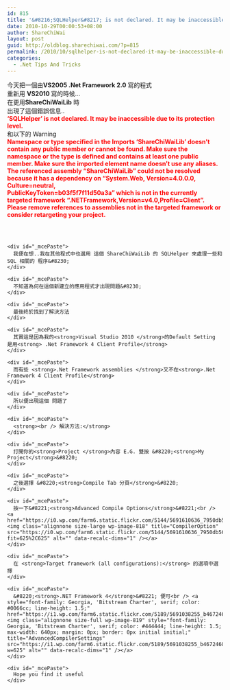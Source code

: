 ```yaml
---
id: 815
title: '&#8216;SQLHelper&#8217; is not declared. It may be inaccessible due to its protection level.'
date: 2010-10-29T00:00:53+08:00
author: ShareChiWai
layout: post
guid: http://oldblog.sharechiwai.com/?p=815
permalink: /2010/10/sqlhelper-is-not-declared-it-may-be-inaccessible-due-to-its-protection-level/
categories:
  - .Net Tips And Tricks
---
```

<div id="_mcePaste">
  今天把一個由<strong>VS2005 .Net Framework 2.0</strong> 寫的程式
</div>

<div id="_mcePaste">
  重新用 <strong>VS2010 </strong>寫的時候&#8230;
</div>

<div id="_mcePaste">
  在更用<strong>ShareChiWaiLib</strong> 時
</div>

<div id="_mcePaste">
  出現了這個錯誤信息..
</div>

<div id="_mcePaste">
  <span style="color: #ff0000;"><strong>&#8216;SQLHelper&#8217; is not declared. It may be inaccessible due to its protection level.<br /> </strong></span>
</div>

<div id="_mcePaste">
  和以下的 Warning
</div>

<div id="_mcePaste">
  <span style="color: #ff0000;"><strong>Namespace or type specified in the Imports &#8216;ShareChiWaiLib&#8217; doesn&#8217;t contain any public member or cannot be found. Make sure the namespace or the type is defined and contains at </strong></span><span style="color: #ff0000;"><strong>least one public member. Make sure the imported element name doesn&#8217;t use any aliases.</strong></span>
</div>

<div id="_mcePaste">
  <span style="color: #ff0000;"><strong>The referenced assembly &#8220;ShareChiWaiLib&#8221; could not be resolved because it has a dependency on &#8220;System.Web, Version=4.0.0.0, Culture=neutral,</strong></span>
</div>

<div id="_mcePaste">
  <span style="color: #ff0000;"><strong>PublicKeyToken=b03f5f7f11d50a3a&#8221; which is not in the currently targeted framework &#8220;.NETFramework,Version=v4.0,Profile=Client&#8221;. Please remove references to assemblies not in the </strong></span><span style="color: #ff0000;"><strong>targeted framework or consider retargeting your project.</strong>&nbsp;</p> 
  
  <p>
    <strong><a href="https://i1.wp.com/farm6.static.flickr.com/5225/5691038335_5df74391f4.jpg"><img class="alignnone size-full wp-image-817" title="ClientProfileError" src="https://i1.wp.com/farm6.static.flickr.com/5225/5691038335_5df74391f4.jpg?w=625" alt="" data-recalc-dims="1" /></a></strong>
  </p>
  
  <p>
    <strong> </strong><strong> </strong>
  </p>
  
  <p>
    &nbsp;
  </p>
  
  <p>
    </span></div> 
    
    <div id="_mcePaste">
      我便在想..我在其他程式中也選用 這個 ShareChiWaiLib 的 SQLHelper 來處理一些和SQL 相關的 程序&#8230;
    </div>
    
    <div id="_mcePaste">
      不知道為何在這個新建立的應用程式才出現問題&#8230;
    </div>
    
    <div id="_mcePaste">
      最後終於找到了解決方法
    </div>
    
    <div id="_mcePaste">
      其實這是因為我的<strong>Visual Studio 2010 </strong>的Default Setting 是用<strong> .Net Framework 4 Client Profile</strong>
    </div>
    
    <div id="_mcePaste">
      而有些 <strong>.Net Framework assemblies </strong>又不在<strong>.Net Framework 4 Client Profile</strong>
    </div>
    
    <div id="_mcePaste">
      所以便出現這個 問題了
    </div>
    
    <div id="_mcePaste">
      <strong><br /> 解決方法:</strong>
    </div>
    
    <div id="_mcePaste">
      打開你的<strong>Project </strong>內容 E.G. 雙按 &#8220;<strong>My Project</strong>&#8220;
    </div>
    
    <div id="_mcePaste">
      之後選擇 &#8220;<strong>Compile Tab 分頁</strong>&#8220;
    </div>
    
    <div id="_mcePaste">
      按一下&#8221;<strong>Advanced Compile Options</strong>&#8221;<br /> <a href="https://i0.wp.com/farm6.static.flickr.com/5144/5691610636_7950db5685.jpg"><img class="alignnone size-large wp-image-818" title="CompilerOption" src="https://i0.wp.com/farm6.static.flickr.com/5144/5691610636_7950db5685.jpg?fit=625%2C625" alt="" data-recalc-dims="1" /></a>
    </div>
    
    <div id="_mcePaste">
      在 <strong>Target framework (all configurations):</strong> 的選項中選擇
    </div>
    
    <div id="_mcePaste">
      &#8220;<strong>.NET Framework 4</strong>&#8221; 便可<br /> <a style="font-family: Georgia, 'Bitstream Charter', serif; color: #0066cc; line-height: 1.5;" href="https://i1.wp.com/farm6.static.flickr.com/5189/5691038255_b467246010.jpg"><img class="alignnone size-full wp-image-819" style="font-family: Georgia, 'Bitstream Charter', serif; color: #444444; line-height: 1.5; max-width: 640px; margin: 0px; border: 0px initial initial;" title="AdvancedCompilerSettings" src="https://i1.wp.com/farm6.static.flickr.com/5189/5691038255_b467246010.jpg?w=625" alt="" data-recalc-dims="1" /></a>
    </div>
    
    <div id="_mcePaste">
      Hope you find it useful
    </div>